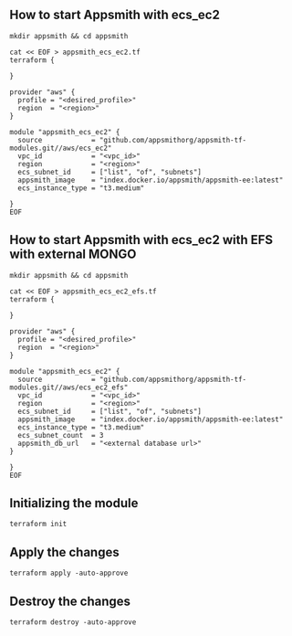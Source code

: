 ## How to start Appsmith with ecs_ec2
```
mkdir appsmith && cd appsmith

cat << EOF > appsmith_ecs_ec2.tf
terraform {

}

provider "aws" {
  profile = "<desired_profile>"
  region  = "<region>"
}

module "appsmith_ecs_ec2" {
  source            = "github.com/appsmithorg/appsmith-tf-modules.git//aws/ecs_ec2"
  vpc_id            = "<vpc_id>"
  region            = "<region>"
  ecs_subnet_id     = ["list", "of", "subnets"]
  appsmith_image    = "index.docker.io/appsmith/appsmith-ee:latest"
  ecs_instance_type = "t3.medium"

}
EOF
```

## How to start Appsmith with ecs_ec2 with EFS with external MONGO

```
mkdir appsmith && cd appsmith

cat << EOF > appsmith_ecs_ec2_efs.tf
terraform {

}

provider "aws" {
  profile = "<desired_profile>"
  region  = "<region>"
}

module "appsmith_ecs_ec2" {
  source            = "github.com/appsmithorg/appsmith-tf-modules.git//aws/ecs_ec2_efs"
  vpc_id            = "<vpc_id>"
  region            = "<region>"
  ecs_subnet_id     = ["list", "of", "subnets"]
  appsmith_image    = "index.docker.io/appsmith/appsmith-ee:latest"
  ecs_instance_type = "t3.medium"
  ecs_subnet_count  = 3
  appsmith_db_url   = "<external database url>"
}

}
EOF
```

## Initializing the module
```
terraform init
```

## Apply the changes
```
terraform apply -auto-approve
```

## Destroy the changes
```
terraform destroy -auto-approve
```
